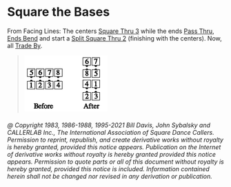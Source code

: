 
# Square the Bases

From Facing Lines: The centers [Square Thru 3](../b1/square_thru.md) while the
ends [Pass Thru](../b1/pass_thru.md), [Ends Bend](../a1/ends_bend.md) and start a
[Split Square Thru 2](../a1/split_square_thru.md) (finishing with the centers).
Now, all [Trade By](../b2/trade_by.md).

> 
> ![alt](square_the_bases.png)
> 

###### @ Copyright 1983, 1986-1988, 1995-2021 Bill Davis, John Sybalsky and CALLERLAB Inc., The International Association of Square Dance Callers. Permission to reprint, republish, and create derivative works without royalty is hereby granted, provided this notice appears. Publication on the Internet of derivative works without royalty is hereby granted provided this notice appears. Permission to quote parts or all of this document without royalty is hereby granted, provided this notice is included. Information contained herein shall not be changed nor revised in any derivation or publication.
